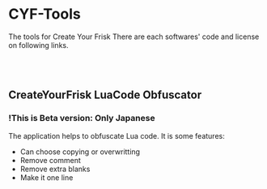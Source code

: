 # CYF-Tools
The tools for Create Your Frisk
There are each softwares' code and license on following links.

<br></br>
## CreateYourFrisk LuaCode Obfuscator
### !This is Beta version: Only Japanese
The application helps to obfuscate Lua code.
It is some features:
+ Can choose copying or overwritting
+ Remove comment
+ Remove extra blanks
+ Make it one line
